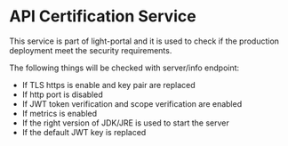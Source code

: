 # API Certification Service

This service is part of light-portal and it is used to check if the production deployment
meet the security requirements. 

The following things will be checked with server/info endpoint:

- If TLS https is enable and key pair are replaced 
- If http port is disabled
- If JWT token verification and scope verification are enabled
- If metrics is enabled
- If the right version of JDK/JRE is used to start the server
- If the default JWT key is replaced 

